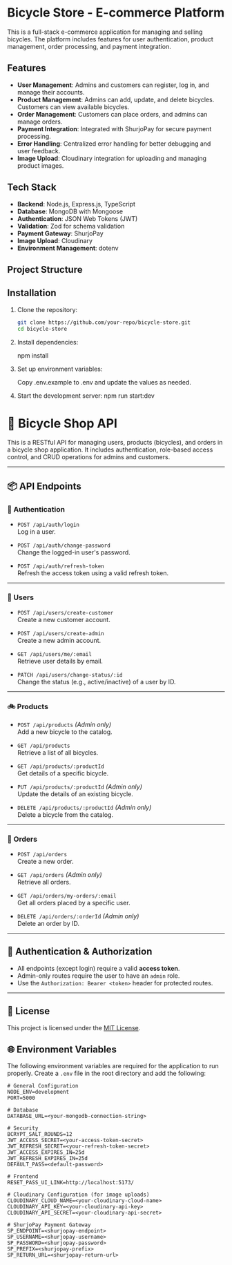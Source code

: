 # Bicycle Store - E-commerce Platform

This is a full-stack e-commerce application for managing and selling bicycles. The platform includes features for user authentication, product management, order processing, and payment integration.

## Features

- **User Management**: Admins and customers can register, log in, and manage their accounts.
- **Product Management**: Admins can add, update, and delete bicycles. Customers can view available bicycles.
- **Order Management**: Customers can place orders, and admins can manage orders.
- **Payment Integration**: Integrated with ShurjoPay for secure payment processing.
- **Error Handling**: Centralized error handling for better debugging and user feedback.
- **Image Upload**: Cloudinary integration for uploading and managing product images.

## Tech Stack

- **Backend**: Node.js, Express.js, TypeScript
- **Database**: MongoDB with Mongoose
- **Authentication**: JSON Web Tokens (JWT)
- **Validation**: Zod for schema validation
- **Payment Gateway**: ShurjoPay
- **Image Upload**: Cloudinary
- **Environment Management**: dotenv

## Project Structure

## Installation

1. Clone the repository:
   ```bash
   git clone https://github.com/your-repo/bicycle-store.git
   cd bicycle-store

2. Install dependencies:

    npm install

3. Set up environment variables:

    Copy .env.example to .env and update the values as needed.

4. Start the development server:
   npm run start:dev

# 🚴 Bicycle Shop API

This is a RESTful API for managing users, products (bicycles), and orders in a bicycle shop application. It includes authentication, role-based access control, and CRUD operations for admins and customers.

---

## 📦 API Endpoints

### 🔐 Authentication

- `POST /api/auth/login`  
  Log in a user.

- `POST /api/auth/change-password`  
  Change the logged-in user's password.

- `POST /api/auth/refresh-token`  
  Refresh the access token using a valid refresh token.

---

### 👤 Users

- `POST /api/users/create-customer`  
  Create a new customer account.

- `POST /api/users/create-admin`  
  Create a new admin account.

- `GET /api/users/me/:email`  
  Retrieve user details by email.

- `PATCH /api/users/change-status/:id`  
  Change the status (e.g., active/inactive) of a user by ID.

---

### 🚲 Products

- `POST /api/products` _(Admin only)_  
  Add a new bicycle to the catalog.

- `GET /api/products`  
  Retrieve a list of all bicycles.

- `GET /api/products/:productId`  
  Get details of a specific bicycle.

- `PUT /api/products/:productId` _(Admin only)_  
  Update the details of an existing bicycle.

- `DELETE /api/products/:productId` _(Admin only)_  
  Delete a bicycle from the catalog.

---

### 🧾 Orders

- `POST /api/orders`  
  Create a new order.

- `GET /api/orders` _(Admin only)_  
  Retrieve all orders.

- `GET /api/orders/my-orders/:email`  
  Get all orders placed by a specific user.

- `DELETE /api/orders/:orderId` _(Admin only)_  
  Delete an order by ID.

---

## 🔐 Authentication & Authorization

- All endpoints (except login) require a valid **access token**.
- Admin-only routes require the user to have an `admin` role.
- Use the `Authorization: Bearer <token>` header for protected routes.

---

## 📄 License

This project is licensed under the [MIT License](LICENSE).



## 🌐 Environment Variables

The following environment variables are required for the application to run properly. Create a `.env` file in the root directory and add the following:

```env
# General Configuration
NODE_ENV=development
PORT=5000

# Database
DATABASE_URL=<your-mongodb-connection-string>

# Security
BCRYPT_SALT_ROUNDS=12
JWT_ACCESS_SECRET=<your-access-token-secret>
JWT_REFRESH_SECRET=<your-refresh-token-secret>
JWT_ACCESS_EXPIRES_IN=25d
JWT_REFRESH_EXPIRES_IN=25d
DEFAULT_PASS=<default-password>

# Frontend
RESET_PASS_UI_LINK=http://localhost:5173/

# Cloudinary Configuration (for image uploads)
CLOUDINARY_CLOUD_NAME=<your-cloudinary-cloud-name>
CLOUDINARY_API_KEY=<your-cloudinary-api-key>
CLOUDINARY_API_SECRET=<your-cloudinary-api-secret>

# ShurjoPay Payment Gateway
SP_ENDPOINT=<shurjopay-endpoint>
SP_USERNAME=<shurjopay-username>
SP_PASSWORD=<shurjopay-password>
SP_PREFIX=<shurjopay-prefix>
SP_RETURN_URL=<shurjopay-return-url>
